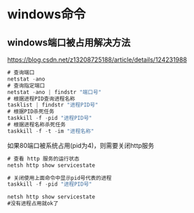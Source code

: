 # **windows命令**

## windows端口被占用解决方法

https://blog.csdn.net/z13208725188/article/details/124231988

```typescript
# 查询端口
netstat -ano
# 查询指定端口
netstat -ano | findstr "端口号"
# 根据进程PID查询进程名称
tasklist | findstr "进程PID号"
# 根据PID杀死任务
taskkill -f -pid "进程PID号"
# 根据进程名称杀死任务
taskkill -f -t -im "进程名称"
```

如果80端口被系统占用(pid为4)，则需要关闭http服务

```typescript
# 查看 http 服务的运行状态
netsh http show servicestate 

# 关闭使用上面命令中显示pid号代表的进程
taskkill -f -pid "进程PID号"

netsh http show servicestate 
#没有进程占用就ok了
```